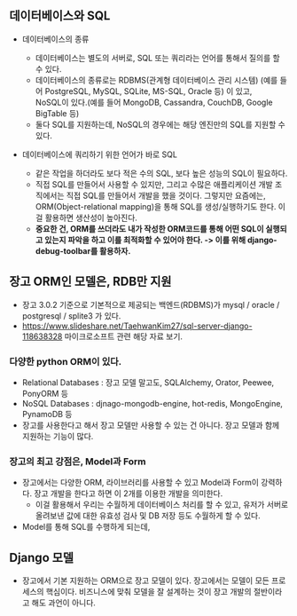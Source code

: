 ## 데이터베이스와 SQL
- 데이터베이스의 종류
  - 데이터베이스는 별도의 서버로, SQL 또는 쿼리라는 언어를 통해서 질의를 할 수 있다.
  - 데이터베이스의 종류로는 RDBMS(관계형 데이터베이스 관리 시스템) (예를 들어 PostgreSQL, MySQL, SQLite, MS-SQL, Oracle 등) 이 있고,     
    NoSQL이 있다.(예를 들어 MongoDB, Cassandra, CouchDB, Google BigTable 등)
  - 둘다 SQL를 지원하는데, NoSQL의 경우에는 해당 엔진만의 SQL를 지원할 수 있다.

- 데이터베이스에 쿼리하기 위한 언어가 바로 SQL
  - 같은 작업을 하더라도 보다 적은 수의 SQL, 보다 높은 성능의 SQL이 필요하다.
  - 직접 SQL를 만들어서 사용할 수 있지만, 그리고 수많은 애플리케이션 개발 조직에서는 직접 SQL를 만들어서 개발을 했을 것이다. 그렇지만 요즘에는, ORM(Object-relational mapping)을 통해 SQL를 생성/실행하기도 한다. 이걸 활용하면 생산성이 높아진다. 
  - **중요한 건, ORM를 쓰더라도 내가 작성한 ORM코드를 통해 어떤 SQL이 실행되고 있는지 파악을 하고 이를 최적화할 수 있어야 한다. -> 이를 위해 django-debug-toolbar를 활용하자.**


## 장고 ORM인 모델은, RDB만 지원
- 장고 3.0.2 기준으로 기본적으로 제공되는 백엔드(RDBMS)가 mysql / oracle / postgresql / splite3 가 있다. 
- https://www.slideshare.net/TaehwanKim27/sql-server-django-118638328 마이크로소프트 관련 해당 자료 보기.


### 다양한 python ORM이 있다.
- Relational Databases : 장고 모델 말고도, SQLAlchemy, Orator, Peewee, PonyORM 등
- NoSQL Databases : djnago-mongodb-engine, hot-redis, MongoEngine, PynamoDB 등
- 장고를 사용한다고 해서 장고 모델만 사용할 수 있는 건 아니다. 장고 모델과 함께 지원하는 기능이 많다.


### 장고의 최고 강점은, Model과 Form
- 장고에서는 다양한 ORM, 라이브러리를 사용할 수 있고 Model과 Form이 강력하다. 장고 개발을 한다고 하면 이 2개를 이용한 개발을 의미한다.
  - 이걸 활용해서 우리는 수월하게 데이터베이스 처리를 할 수 있고, 유저가 서버로 올려보낸 값에 대한 유효성 검사 및 DB 저장 등도 수월하게 할 수 있다. 
- Model를 통해 SQL를 수행하게 되는데, 

## Django 모델
- 장고에서 기본 지원하는 ORM으로 장고 모델이 있다. 장고에서는 모델이 모든 프로세스의 핵심이다. 비즈니스에 맞춰 모델을 잘 설계하는 것이 장고 개발의 절반이라고 해도 과언이 아니다.


